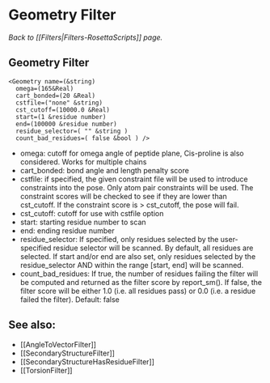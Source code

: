 # Geometry Filter
*Back to [[Filters|Filters-RosettaScripts]] page.*
## Geometry Filter

```
<Geometry name=(&string)
  omega=(165&Real)
  cart_bonded=(20 &Real)
  cstfile=("none" &string)
  cst_cutoff=(10000.0 &Real)
  start=(1 &residue number)
  end=(100000 &residue number)
  residue_selector=( "" &string )
  count_bad_residues=( false &bool ) />
```

-   omega: cutoff for omega angle of peptide plane, Cis-proline is also considered. Works for multiple chains
-   cart\_bonded: bond angle and length penalty score
-   cstfile: if specified, the given constraint file will be used to introduce constraints into the pose. Only atom pair constraints will be used. The constraint scores will be checked to see if they are lower than cst_cutoff.  If the constraint score is > cst_cutoff, the pose will fail.
-   cst_cutoff: cutoff for use with cstfile option
-   start: starting residue number to scan
-   end: ending residue number
-   residue_selector: If specified, only residues selected by the user-specified residue selector will be scanned. By default, all residues are selected.  If start and/or end are also set, only residues selected by the residue_selector AND within the range [start, end] will be scanned.
-   count_bad_residues: If true, the number of residues failing the filter will be computed and returned as the filter score by report_sm(). If false, the filter score will be either 1.0 (i.e. all residues pass) or 0.0 (i.e. a residue failed the filter).  Default: false

## See also:

* [[AngleToVectorFilter]]
* [[SecondaryStructureFilter]]
* [[SecondaryStructureHasResidueFilter]]
* [[TorsionFilter]]
